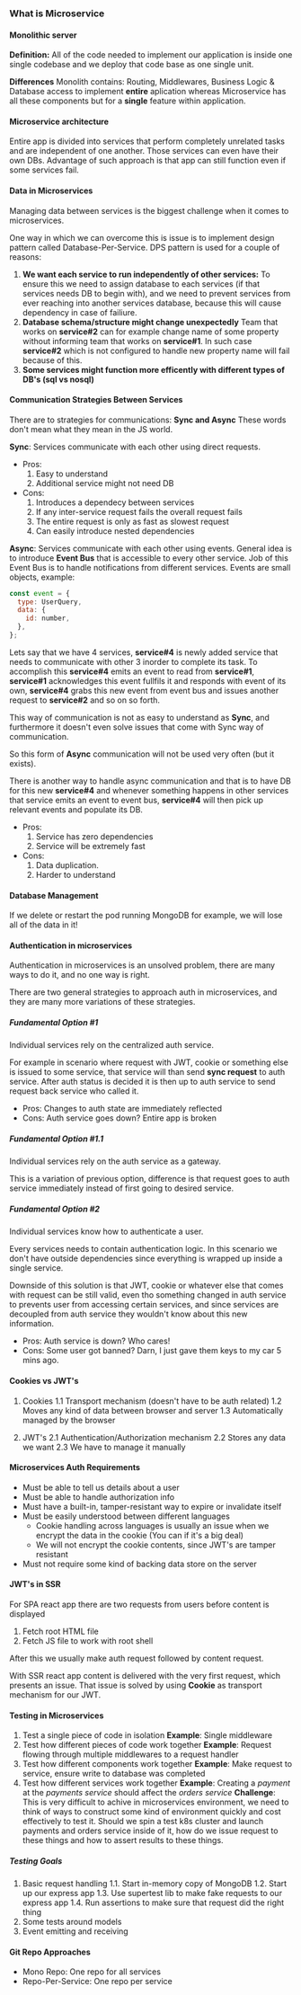 ### What is Microservice

#### Monolithic server

**Definition:** All of the code needed to implement our application is inside one single codebase and we deploy that code base as one single unit.

**Differences**
Monolith contains: Routing, Middlewares, Business Logic & Database access to implement **entire** aplication whereas Microservice has all these components but for a **single** feature within application.

#### Microservice architecture

Entire app is divided into services that perform completely unrelated tasks and are independent of one another. Those services can even have their own DBs.
Advantage of such approach is that app can still function even if some services fail.

#### Data in Microservices

Managing data between services is the biggest challenge when it comes to microservices.

One way in which we can overcome this is issue is to implement design pattern called Database-Per-Service. DPS pattern is used for a couple of reasons:

1. **We want each service to run independently of other services:**
   To ensure this we need to assign database to each services (if that services needs DB to begin with), and we need to prevent services from ever reaching into another services database, because this will cause dependency in case of failiure.
2. **Database schema/structure might change unexpectedly**
   Team that works on **service#2** can for example change name of some property without informing team that works on **service#1**. In such case **service#2** which is not configured to handle new property name will fail because of this.
3. **Some services might function more efficently with different types of DB's (sql vs nosql)**

#### Communication Strategies Between Services

There are to strategies for communications: **Sync and Async**
These words don't mean what they mean in the JS world.

**Sync**: Services communicate with each other using direct requests.

- Pros:
  1. Easy to understand
  2. Additional service might not need DB
- Cons:
  1. Introduces a dependecy between services
  2. If any inter-service request fails the overall request fails
  3. The entire request is only as fast as slowest request
  4. Can easily introduce nested dependencies

**Async**: Services communicate with each other using events.
General idea is to introduce **Event Bus** that is accessible to every other service. Job of this Event Bus is to handle notifications from different services.
Events are small objects, example:

```js
const event = {
  type: UserQuery,
  data: {
    id: number,
  },
};
```

Lets say that we have 4 services, **service#4** is newly added service that needs to communicate with other 3 inorder to complete its task. To accomplish this **service#4** emits an event to read from **service#1**, **service#1** acknowledges this event fullfils it and responds with event of its own, **service#4** grabs this new event from event bus and issues another request to **service#2** and so on so forth.

This way of communication is not as easy to understand as **Sync**, and furthermore it doesn't even solve issues that come with Sync way of communication.

So this form of **Async** communication will not be used very often (but it exists).

There is another way to handle async communication and that is to have DB for this new **service#4** and whenever something happens in other services that service emits an event to event bus, **service#4** will then pick up relevant events and populate its DB.

- Pros:
  1. Service has zero dependencies
  2. Service will be extremely fast
- Cons:
  1. Data duplication.
  2. Harder to understand

#### Database Management

If we delete or restart the pod running MongoDB for example, we will lose all of the data in it!

#### Authentication in microservices

Authentication in microservices is an unsolved problem, there are many ways to do it, and no one way is right.

There are two general strategies to approach auth in microservices, and they are many more variations of these strategies.

##### Fundamental Option #1

Individual services rely on the centralized auth service.

For example in scenario where request with JWT, cookie or something else is issued to some service, that service will than send **sync request** to auth service.
After auth status is decided it is then up to auth service to send request back service who called it.

- Pros: Changes to auth state are immediately reflected
- Cons: Auth service goes down? Entire app is broken

##### Fundamental Option #1.1

Individual services rely on the auth service as a gateway.

This is a variation of previous option, difference is that request goes to auth service immediately instead of first going to desired service.

##### Fundamental Option #2

Individual services know how to authenticate a user.

Every services needs to contain authentication logic. In this scenario we don't have outside dependencies since everything is wrapped up inside a single service.

Downside of this solution is that JWT, cookie or whatever else that comes with request can be still valid, even tho something changed in auth service to prevents user from accessing certain services, and since services are decoupled from auth service they wouldn't know about this new information.

- Pros: Auth service is down? Who cares!
- Cons: Some user got banned? Darn, I just gave them keys to my car 5 mins ago.

#### Cookies vs JWT's

1. Cookies
   1.1 Transport mechanism (doesn't have to be auth related)
   1.2 Moves any kind of data between browser and server
   1.3 Automatically managed by the browser

2. JWT's
   2.1 Authentication/Authorization mechanism
   2.2 Stores any data we want
   2.3 We have to manage it manually

#### Microservices Auth Requirements

- Must be able to tell us details about a user
- Must be able to handle authorization info
- Must have a built-in, tamper-resistant way to expire or invalidate itself
- Must be easily understood between different languages
  - Cookie handling across languages is usually an issue when we encrypt the data in the cookie (You can if it's a big deal)
  - We will not encrypt the cookie contents, since JWT's are tamper resistant
- Must not require some kind of backing data store on the server

#### JWT's in SSR

For SPA react app there are two requests from users before content is displayed

1. Fetch root HTML file
2. Fetch JS file to work with root shell

After this we usually make auth request followed by content request.

With SSR react app content is delivered with the very first request, which presents an issue. That issue is solved by using **Cookie** as transport mechanism for our JWT.

#### Testing in Microservices

1. Test a single piece of code in isolation
   **Example**: Single middleware
2. Test how different pieces of code work together
   **Example**: Request flowing through multiple middlewares to a request handler
3. Test how different components work together
   **Example**: Make request to service, ensure write to database was completed
4. Test how different services work together
   **Example**: Creating a _payment_ at the _payments service_ should affect the _orders service_
   **Challenge**: This is very difficult to achive in microservices environment, we need to think of ways to construct some kind of environment quickly and cost effectively to test it. Should we spin a test k8s cluster and launch payments and orders service inside of it, how do we issue request to these things and how to assert results to these things.

##### Testing Goals

1. Basic request handling
   1.1. Start in-memory copy of MongoDB
   1.2. Start up our express app
   1.3. Use supertest lib to make fake requests to our express app
   1.4. Run assertions to make sure that request did the right thing
2. Some tests around models
3. Event emitting and receiving

#### Git Repo Approaches

- Mono Repo: One repo for all services
- Repo-Per-Service: One repo per service
